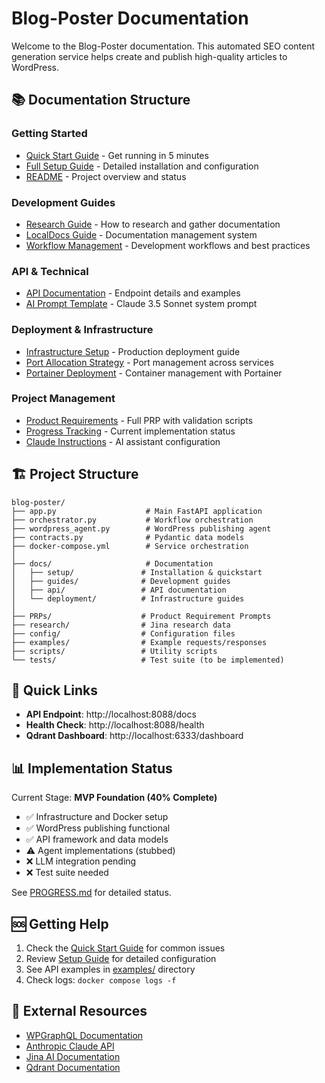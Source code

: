# Blog-Poster Documentation

Welcome to the Blog-Poster documentation. This automated SEO content generation service helps create and publish high-quality articles to WordPress.

## 📚 Documentation Structure

### Getting Started
- [Quick Start Guide](setup/QUICKSTART.md) - Get running in 5 minutes
- [Full Setup Guide](setup/SETUP.md) - Detailed installation and configuration
- [README](../README.md) - Project overview and status

### Development Guides
- [Research Guide](guides/RESEARCH_GUIDE.md) - How to research and gather documentation
- [LocalDocs Guide](guides/LOCALDOCS_GUIDE.md) - Documentation management system
- [Workflow Management](guides/WORKFLOW_MANAGEMENT.md) - Development workflows and best practices

### API & Technical
- [API Documentation](api/blog-poster.md) - Endpoint details and examples
- [AI Prompt Template](api/sonnet-3.5-prompt.txt) - Claude 3.5 Sonnet system prompt

### Deployment & Infrastructure
- [Infrastructure Setup](deployment/INFRASTRUCTURE_SETUP.md) - Production deployment guide
- [Port Allocation Strategy](deployment/PORT_ALLOCATION_STRATEGY.md) - Port management across services
- [Portainer Deployment](deployment/PORTAINER_DEPLOYMENT.md) - Container management with Portainer

### Project Management
- [Product Requirements](../PRPs/blog-poster.prp.md) - Full PRP with validation scripts
- [Progress Tracking](../PROGRESS.md) - Current implementation status
- [Claude Instructions](../CLAUDE.md) - AI assistant configuration

## 🏗️ Project Structure

```
blog-poster/
├── app.py                    # Main FastAPI application
├── orchestrator.py           # Workflow orchestration
├── wordpress_agent.py        # WordPress publishing agent
├── contracts.py              # Pydantic data models
├── docker-compose.yml        # Service orchestration
│
├── docs/                     # Documentation
│   ├── setup/               # Installation & quickstart
│   ├── guides/              # Development guides
│   ├── api/                 # API documentation
│   └── deployment/          # Infrastructure guides
│
├── PRPs/                    # Product Requirement Prompts
├── research/                # Jina research data
├── config/                  # Configuration files
├── examples/                # Example requests/responses
├── scripts/                 # Utility scripts
└── tests/                   # Test suite (to be implemented)
```

## 🚀 Quick Links

- **API Endpoint**: http://localhost:8088/docs
- **Health Check**: http://localhost:8088/health
- **Qdrant Dashboard**: http://localhost:6333/dashboard

## 📊 Implementation Status

Current Stage: **MVP Foundation (40% Complete)**

- ✅ Infrastructure and Docker setup
- ✅ WordPress publishing functional
- ✅ API framework and data models
- ⚠️ Agent implementations (stubbed)
- ❌ LLM integration pending
- ❌ Test suite needed

See [PROGRESS.md](../PROGRESS.md) for detailed status.

## 🆘 Getting Help

1. Check the [Quick Start Guide](setup/QUICKSTART.md) for common issues
2. Review [Setup Guide](setup/SETUP.md) for detailed configuration
3. See API examples in [examples/](../examples/) directory
4. Check logs: `docker compose logs -f`

## 🔗 External Resources

- [WPGraphQL Documentation](https://www.wpgraphql.com/docs/)
- [Anthropic Claude API](https://docs.anthropic.com/)
- [Jina AI Documentation](https://docs.jina.ai/)
- [Qdrant Documentation](https://qdrant.tech/documentation/)